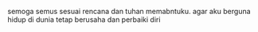 semoga semus sesuai rencana dan tuhan memabntuku.
agar aku berguna hidup di dunia
tetap berusaha dan perbaiki diri